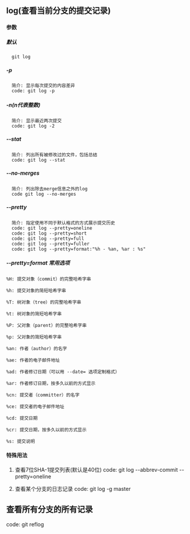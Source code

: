 ## log(查看当前分支的提交记录)

#### 参数
##### 默认
```
  git log
```

##### -p
```
  简介: 显示每次提交的内容差异
  code: git log -p
```

##### -n(n代表整数)
```
  简介: 显示最近两次提交
  code: git log -2
```

##### --stat
```
  简介: 列出所有被修改过的文件，包括总结
  code: git log --stat
```

##### --no-merges
```
  简介: 列出除去merge信息之外的log
  code git log --no-merges
```

##### --pretty
```
  简介: 指定使用不同于默认格式的方式展示提交历史
  code: git log --pretty=oneline
  code: git log --pretty=short
  code: git log --pretty=full
  code: git log --pretty=fuller
  code: git log --pretty=format:"%h - %an, %ar : %s"
```

##### --pretty=format 常用选项
```
%H: 提交对象（commit）的完整哈希字串

%h: 提交对象的简短哈希字串

%T: 树对象（tree）的完整哈希字串

%t: 树对象的简短哈希字串

%P: 父对象（parent）的完整哈希字串

%p: 父对象的简短哈希字串

%an: 作者（author）的名字

%ae: 作者的电子邮件地址

%ad: 作者修订日期（可以用 --date= 选项定制格式）

%ar: 作者修订日期，按多久以前的方式显示

%cn: 提交者（committer）的名字

%ce: 提交者的电子邮件地址

%cd: 提交日期

%cr: 提交日期，按多久以前的方式显示

%s: 提交说明
```

#### 特殊用法
1. 查看7位SHA-1提交列表(默认是40位)
code: git log --abbrev-commit --pretty=oneline

2. 查看某个分支的日志记录
code: git log -g master


## 查看所有分支的所有记录
code: git reflog